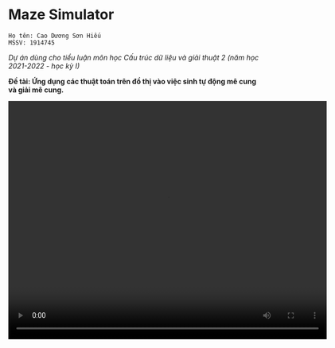 # Maze Simulator

```text
Họ tên: Cao Dương Sơn Hiếu
MSSV: 1914745
```

*Dự án dùng cho tiểu luận môn học Cấu trúc dữ liệu và giải thuật 2 (năm học 2021-2022 - học kỳ I)*

**Đề tài: Ứng dụng các thuật toán trên đồ thị vào việc sinh tự động mê cung và giải mê cung.**

<video width="640" height="480" controls>
  <source src="2023-06-16_19-48-06.mp4" type="video/mp4">
</video>

